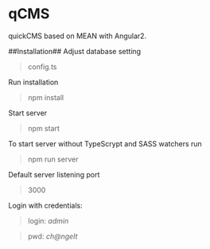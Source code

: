 # qCMS
quickCMS based on MEAN with Angular2.

##Installation##
Adjust database setting

>config.ts

Run installation

>npm install

Start server
>npm start

To start server without TypeScrypt and SASS watchers run
>npm run server

Default server listening port
>3000

Login with credentials:
>login: *admin*

>pwd: *ch@ngeIt*